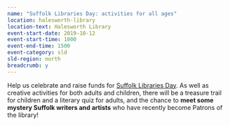 ```yaml
---
name: "Suffolk Libraries Day: activities for all ages"
location: halesworth-library
location-text: Halesworth Library
event-start-date: 2019-10-12
event-start-time: 1000
event-end-time: 1500
event-category: sld
sld-region: north
breadcrumb: y
---
```


Help us celebrate and raise funds for [Suffolk Libraries Day](/suffolk-libraries-day/). As well as creative activities for both adults and children, there will be a treasure trail for children and a literary quiz for adults, and the chance to **meet some mystery Suffolk writers and artists** who have recently become Patrons of the library!
